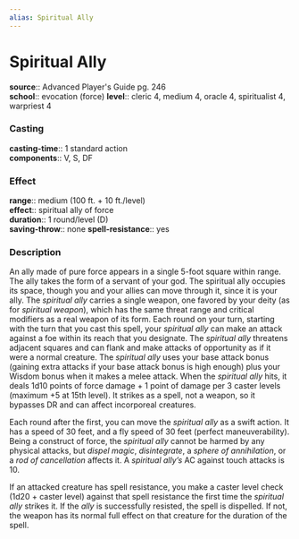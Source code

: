 ```yaml
---
alias: Spiritual Ally
---
```


# Spiritual Ally 

**source**:: Advanced Player's Guide pg. 246  
**school**:: evocation (force)
**level**:: cleric 4, medium 4, oracle 4, spiritualist 4, warpriest 4

### Casting 

**casting-time**:: 1 standard action  
**components**:: V, S, DF

### Effect 

**range**:: medium (100 ft. + 10 ft./level)  
**effect**:: spiritual ally of force  
**duration**:: 1 round/level (D)  
**saving-throw**:: none
**spell-resistance**:: yes

### Description 

An ally made of pure force appears in a single 5-foot square within range. The ally takes the form of a servant of your god. The spiritual ally occupies its space, though you and your allies can move through it, since it is your ally. The *spiritual ally* carries a single weapon, one favored by your deity (as for *spiritual weapon*), which has the same threat range and critical modifiers as a real weapon of its form. Each round on your turn, starting with the turn that you cast this spell, your *spiritual ally* can make an attack against a foe within its reach that you designate. The *spiritual ally* threatens adjacent squares and can flank and make attacks of opportunity as if it were a normal creature. The *spiritual ally* uses your base attack bonus (gaining extra attacks if your base attack bonus is high enough) plus your Wisdom bonus when it makes a melee attack. When the *spiritual ally* hits, it deals 1d10 points of force damage + 1 point of damage per 3 caster levels (maximum +5 at 15th level). It strikes as a spell, not a weapon, so it bypasses DR and can affect incorporeal creatures.  
  
Each round after the first, you can move the *spiritual ally* as a swift action. It has a speed of 30 feet, and a fly speed of 30 feet (perfect maneuverability). Being a construct of force, the *spiritual ally* cannot be harmed by any physical attacks, but *dispel magic*, *disintegrate*, a *sphere of annihilation*, or a *rod of cancellation* affects it. A *spiritual ally’s* AC against touch attacks is 10.  
  
If an attacked creature has spell resistance, you make a caster level check (1d20 + caster level) against that spell resistance the first time the *spiritual ally* strikes it. If the *ally* is successfully resisted, the spell is dispelled. If not, the weapon has its normal full effect on that creature for the duration of the spell.
